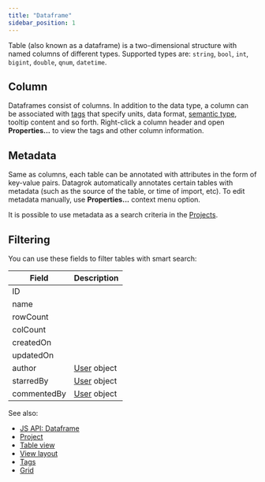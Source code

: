 ```yaml
---
title: "Dataframe"
sidebar_position: 1
---
```


Table (also known as a dataframe) is a two-dimensional structure with named columns of different types. Supported types
are: `string`, `bool`, `int`, `bigint`, `double`, `qnum`, `datetime`.

## Column

Dataframes consist of columns. In addition to the data type, a column can be associated with
[tags](../../govern/catalog/tags.md) that specify units, data format, [semantic type](../../govern/catalog/semantic-types.md), tooltip content and so forth. Right-click 
a column header and open **Properties...** to view the tags and other column information.

## Metadata

Same as columns, each table can be annotated with attributes in the form of key-value pairs. Datagrok automatically
annotates certain tables with metadata (such as the source of the table, or time of import, etc). To edit metadata
manually, use **Properties...** context menu option.

It is possible to use metadata as a search criteria in the [Projects](../../datagrok/concepts/project/project.md).

## Filtering

You can use these fields to filter tables with smart search:

| Field       | Description                      |
|-------------|----------------------------------|
| ID          |                                  |
| name        |                                  |
| rowCount    |                                  |
| colCount    |                                  |
| createdOn   |                                  |
| updatedOn   |                                  |
| author      | [User](../../govern/user.md) object |
| starredBy   | [User](../../govern/user.md) object |
| commentedBy | [User](../../govern/user.md) object |

See also:

* [JS API: Dataframe](https://datagrok.ai/js-api/classes/dg.DataFrame)
* [Project](../../datagrok/concepts/project/project.md)
* [Table view](..navigation/views/table-view.md)
* [View layout](../../visualize/view-layout.md)
* [Tags](../../govern/catalog/tags.md)
* [Grid](../../visualize/viewers/grid.md)
